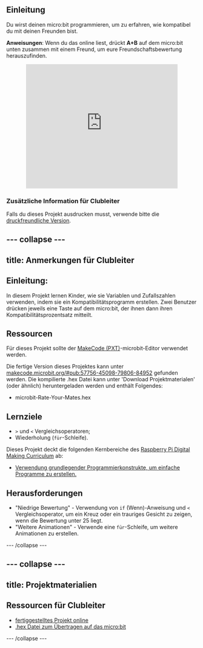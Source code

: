 ## Einleitung

Du wirst deinen micro:bit programmieren, um zu erfahren, wie kompatibel du mit deinen Freunden bist.

**Anweisungen**: Wenn du das online liest, drückt **A+B** auf dem micro:bit unten zusammen mit einem Freund, um eure Freundschaftsbewertung herauszufinden.

<div class="trinket" style="width:400px;margin: 0 auto;">
<div style="position:relative;height:0;padding-bottom:81.97%;overflow:hidden;"><iframe style="position:absolute;top:0;left:0;width:100%;height:100%;" src="https://makecode.microbit.org/---run?id=_iLDhcVa0K2Fd" allowfullscreen="allowfullscreen" sandbox="allow-popups allow-scripts allow-same-origin" frameborder="0"></iframe></div>
</div>

### Zusätzliche Information für Clubleiter

Falls du dieses Projekt ausdrucken musst, verwende bitte die [druckfreundliche Version](https://projects.raspberrypi.org/en/projects/rate-your-mates/print).

## \--- collapse \---

## title: Anmerkungen für Clubleiter

## Einleitung:

In diesem Projekt lernen Kinder, wie sie Variablen und Zufallszahlen verwenden, indem sie ein Kompatibilitätsprogramm erstellen. Zwei Benutzer drücken jeweils eine Taste auf dem micro:bit, der ihnen dann ihren Kompatibilitätsprozentsatz mitteilt.

## Ressourcen

Für dieses Projekt sollte der [MakeCode (PXT)](http://jumpto.cc/mb-new)-microbit-Editor verwendet werden.

Die fertige Version dieses Projektes kann unter [makecode.microbit.org/#pub:57756-45098-79806-84952](https://makecode.microbit.org/#pub:57756-45098-79806-84952) gefunden werden. Die kompilierte .hex Datei kann unter 'Download Projektmaterialen' (oder ähnlich) heruntergeladen werden und enthält Folgendes:

* microbit-Rate-Your-Mates.hex

## Lernziele

* `>` und `<` Vergleichsoperatoren;
* Wiederholung (`für`-Schleife).

Dieses Projekt deckt die folgenden Kernbereiche des [Raspberry Pi Digital Making Curriculum](http://rpf.io/curriculum) ab:

* [Verwendung grundlegender Programmierkonstrukte, um einfache Programme zu erstellen.](https://www.raspberrypi.org/curriculum/programming/creator)

## Herausforderungen

* "Niedrige Bewertung" - Verwendung von `if` (Wenn)-Anweisung und `<` Vergleichsoperator, um ein Kreuz oder ein trauriges Gesicht zu zeigen, wenn die Bewertung unter 25 liegt.
* "Weitere Animationen" - Verwende eine `für`-Schleife, um weitere Animationen zu erstellen.

\--- /collapse \---

## \--- collapse \---

## title: Projektmaterialien

## Ressourcen für Clubleiter

* [fertiggestelltes Projekt online](https://makecode.microbit.org/#pub:57756-45098-79806-84952)
* [.hex Datei zum Übertragen auf das micro:bit](resources/microbit-Rate-Your-Mates.hex)

\--- /collapse \---